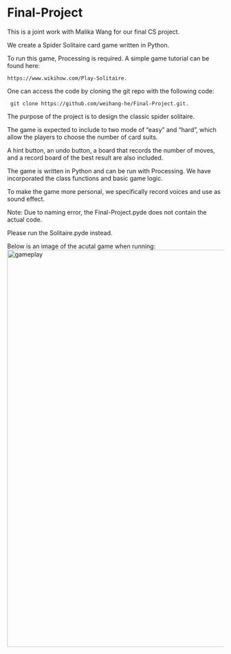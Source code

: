 # Final-Project
This is a joint work with Malika Wang for our final CS project.

We create a Spider Solitaire card game written in Python. 


To run this game, Processing is required. A simple game tutorial can be found here: 

    https://www.wikihow.com/Play-Solitaire. 
One can access the code by cloning the git repo with the following code: 


     git clone https://github.com/weihang-he/Final-Project.git.
The purpose of the project is to design the classic spider solitaire. 

The game is expected to include to two mode of “easy” and “hard”, which allow the players to choose the number of card suits.  


A hint button, an undo button, a board that records the number of moves, and a record board of the best result are also included.

The game is written in Python and can be run with Processing. We have incorporated the class functions and basic game logic. 

To make the game more personal, we specifically record voices and use as sound effect.


Note:
Due to naming error, the Final-Project.pyde does not contain the actual code.

Please run the Solitaire.pyde instead.

Below is an image of the acutal game when running:
<img width="924" alt="gameplay" src="https://user-images.githubusercontent.com/45058646/50028421-18113f80-0009-11e9-98ec-64dc8fd4c69f.png">
